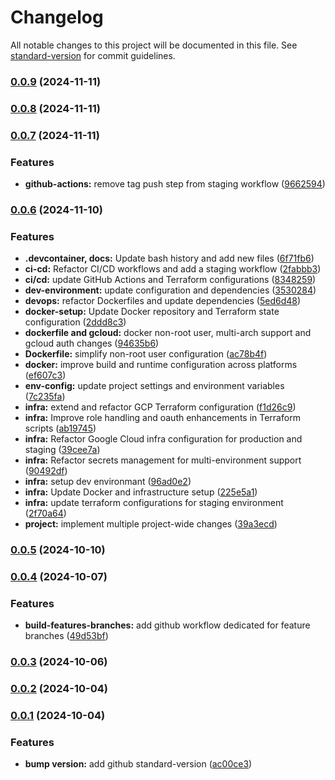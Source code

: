 # Changelog

All notable changes to this project will be documented in this file. See [standard-version](https://github.com/conventional-changelog/standard-version) for commit guidelines.

### [0.0.9](https://github.com/7d4b9/refactored-winner/compare/v0.0.8...v0.0.9) (2024-11-11)

### [0.0.8](https://github.com/7d4b9/refactored-winner/compare/v0.0.7...v0.0.8) (2024-11-11)

### [0.0.7](https://github.com/7d4b9/refactored-winner/compare/v0.0.6...v0.0.7) (2024-11-11)


### Features

* **github-actions:** remove tag push step from staging workflow ([9662594](https://github.com/7d4b9/refactored-winner/commit/9662594d720e5e376bb1cf8716b07b154032e213))

### [0.0.6](https://github.com/7d4b9/refactored-winner/compare/v0.0.5...v0.0.6) (2024-11-10)


### Features

* **.devcontainer, docs:** Update bash history and add new files ([6f71fb6](https://github.com/7d4b9/refactored-winner/commit/6f71fb6956995eba1c1b0b053951806986c2a67e))
* **ci-cd:** Refactor CI/CD workflows and add a staging workflow ([2fabbb3](https://github.com/7d4b9/refactored-winner/commit/2fabbb3b94cd8f1749cc852b3cdff0c7ff1d9acb))
* **ci/cd:** update GitHub Actions and Terraform configurations ([8348259](https://github.com/7d4b9/refactored-winner/commit/83482594a7b1617d223f3dc36c018ad933a0b40d))
* **dev-environment:** update configuration and dependencies ([3530284](https://github.com/7d4b9/refactored-winner/commit/3530284747725ae6328ce68a7ee41254b5548ed8))
* **devops:** refactor Dockerfiles and update dependencies ([5ed6d48](https://github.com/7d4b9/refactored-winner/commit/5ed6d489f107bff7da1b2d6078c0fb9627ec50ad))
* **docker-setup:** Update Docker repository and Terraform state configuration ([2ddd8c3](https://github.com/7d4b9/refactored-winner/commit/2ddd8c35b8696d7eb202398dce162707b2db7171))
* **dockerfile and gcloud:** docker non-root user, multi-arch support and gcloud auth changes ([94635b6](https://github.com/7d4b9/refactored-winner/commit/94635b6b8c470c41b3455359a88ebd8b6c97b0e4))
* **Dockerfile:** simplify non-root user configuration ([ac78b4f](https://github.com/7d4b9/refactored-winner/commit/ac78b4fb76390daed0e42f2b99fc7212cce6bdc0))
* **docker:** improve build and runtime configuration across platforms ([ef607c3](https://github.com/7d4b9/refactored-winner/commit/ef607c3ec15f4b5bfd8efb387dc62cfda20b1d67))
* **env-config:** update project settings and environment variables ([7c235fa](https://github.com/7d4b9/refactored-winner/commit/7c235faa756241e23f293420971bb67435301277))
* **infra:** extend and refactor GCP Terraform configuration ([f1d26c9](https://github.com/7d4b9/refactored-winner/commit/f1d26c96c062afe47b674df652c3da1d80f1b6ba))
* **infra:** Improve role handling and oauth enhancements in Terraform scripts ([ab19745](https://github.com/7d4b9/refactored-winner/commit/ab19745490d0f388d210da9d872a86cd68edf507))
* **infra:** Refactor Google Cloud infra configuration for production and staging ([39cee7a](https://github.com/7d4b9/refactored-winner/commit/39cee7a8458645f2c1310066758a9400808b97cb))
* **infra:** Refactor secrets management for multi-environment support ([90492df](https://github.com/7d4b9/refactored-winner/commit/90492df765d4cd544eaa541b6c5cb655f9f2ef22))
* **infra:** setup dev environmant ([96ad0e2](https://github.com/7d4b9/refactored-winner/commit/96ad0e2220dbfce017304ee6fdad38924c37a5cd))
* **infra:** Update Docker and infrastructure setup ([225e5a1](https://github.com/7d4b9/refactored-winner/commit/225e5a1356961f9cdcbf48a684e44ef727bc27e9))
* **infra:** update terraform configurations for staging environment ([2f70a64](https://github.com/7d4b9/refactored-winner/commit/2f70a6403823254759e42aace016a99b93821310))
* **project:** implement multiple project-wide changes ([39a3ecd](https://github.com/7d4b9/refactored-winner/commit/39a3ecdcad682cd3c1a89bc5f6c4a772e573f773))

### [0.0.5](https://github.com/7d4b9/refactored-winner/compare/v0.0.4...v0.0.5) (2024-10-10)

### [0.0.4](https://github.com/7d4b9/refactored-winner/compare/v0.0.3...v0.0.4) (2024-10-07)


### Features

* **build-features-branches:** add github workflow dedicated for feature branches ([49d53bf](https://github.com/7d4b9/refactored-winner/commit/49d53bff04fb76b1bbec686e1036724753e0c88d))

### [0.0.3](https://github.com/7d4b9/refactored-winner/compare/v0.0.2...v0.0.3) (2024-10-06)

### [0.0.2](https://github.com/7d4b9/refactored-winner/compare/v0.0.1...v0.0.2) (2024-10-04)

### [0.0.1](https://github.com/7d4b9/refactored-winner/compare/v0.0.0...v0.0.1) (2024-10-04)


### Features

* **bump version:** add github standard-version ([ac00ce3](https://github.com/7d4b9/refactored-winner/commit/ac00ce35a289d17c41d58c1ac7ccd580fbb4bf68))
